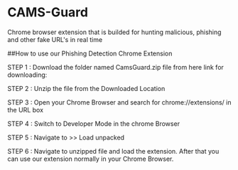 # CAMS-Guard
Chrome browser extension that is builded for hunting malicious, phishing and other fake URL's in real time

##How to use our Phishing Detection Chrome Extension

STEP 1 : Download the folder named CamsGuard.zip file from here
          link for downloading:

STEP 2 : Unzip the file from the Downloaded Location

STEP 3 : Open your Chrome Browser and search for chrome://extensions/ in the URL box

STEP 4 : Switch to Developer Mode in the chrome Browser

STEP 5 : Navigate to >> Load unpacked 

STEP 6 : Navigate to unzipped file and load the extension. After that you can use our extension normally in your Chrome Browser.
